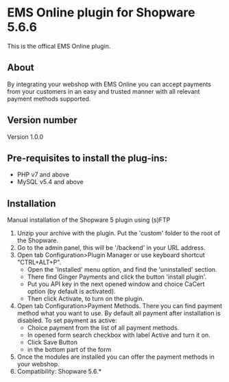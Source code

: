 # EMS Online plugin for Shopware 5.6.6
This is the offical EMS Online plugin.

## About
By integrating your webshop with EMS Online you can accept payments from your customers in an easy and trusted manner with all relevant payment methods supported.


## Version number
Version 1.0.0


## Pre-requisites to install the plug-ins: 
- PHP v7 and above
- MySQL v5.4 and above

## Installation
Manual installation of the Shopware 5 plugin using (s)FTP

1. Unzip your archive with the plugin. Put the 'custom' folder to the root of the Shopware. 
2. Go to the admin panel, this will be '/backend' in your URL address. 
3. Open tab Configuration>Plugin Manager or use keyboard shortcut "CTRL+ALT+P". 
    * Open the 'Installed' menu option, and find the 'uninstalled' section. 
    * There find Ginger Payments and click the button 'install plugin'. 
    * Put you API key in the next opened window and choice CaCert option (by default is activated). 
    * Then click Activate, to turn on the plugin.
4. Open tab Configuration>Payment Methods. There you can find payment method what you want to use. By default all payment after installation is disabled. To set payment as active:
    * Choice payment from the list of all payment methods.
    * In opened form search checkbox with label Active and turn it on.
    * Click Save Button 
    * in the bottom part of the form 
5. Once the modules are installed you can offer the payment methods in your webshop.
6. Compatibility: Shopware 5.6.*